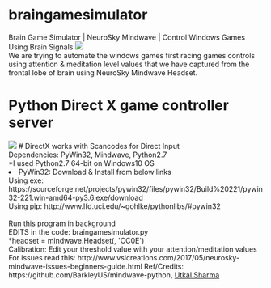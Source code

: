 # braingamesimulator
Brain Game Simulator | NeuroSky Mindwave | Control Windows Games Using Brain Signals
<img src='https://github.com/vsltech/braingamesimulator/blob/master/eegamesimulator.jpg'><br>
We are trying to automate the windows games first racing games controls using attention & meditation level values that we have captured from the frontal lobe of brain using NeuroSky Mindwave Headset.<br>
# Python Direct X game controller server
<img src='https://github.com/vsltech/braingamesimulator/blob/master/cover1.jpg'>
# DirectX works with Scancodes for Direct Input
<br>
Dependencies: PyWin32, Mindwave, Python2.7<br>
*I used Python2.7 64-bit on Windows10 OS
<li>PyWin32: Download & Install from below links<br>
Using exe: https://sourceforge.net/projects/pywin32/files/pywin32/Build%20221/pywin32-221.win-amd64-py3.6.exe/download<br>
Using pip: http://www.lfd.uci.edu/~gohlke/pythonlibs/#pywin32
</li>
<br>
Run this program in background<br>
EDITS in the code: braingamesimulator.py<br>
*headset = mindwave.Headset(<ENTER_YOUR_COM_PORT_IN_DEVICE_MANAGER>, 'CC0E')<br>
Calibration: Edit your threshold value with your attention/meditation values
<br>
For issues read this: http://www.vslcreations.com/2017/05/neurosky-mindwave-issues-beginners-guide.html
Ref/Credits: https://github.com/BarkleyUS/mindwave-python, <a href="https://www.linkedin.com/in/utkal-sharma-b70b7265/" target="_blank">Utkal Sharma</a>
